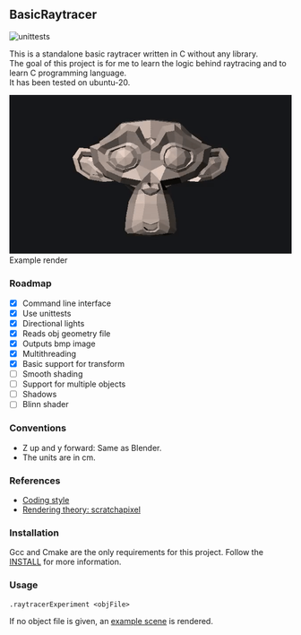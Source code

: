 ## BasicRaytracer

![unittests](https://github.com/rischpierre/raytracerExperiment/actions/workflows/main.yml/badge.svg)

This is a standalone basic raytracer written in C without any library.  
The goal of this project is for me to learn the logic behind raytracing and to learn C programming language.  
It has been tested on ubuntu-20.

![Render example](examples/renderExample.gif) Example render

### Roadmap

- [x] Command line interface
- [x] Use unittests
- [x] Directional lights
- [x] Reads obj geometry file
- [x] Outputs bmp image
- [x] Multithreading
- [x] Basic support for transform
- [ ] Smooth shading
- [ ] Support for multiple objects
- [ ] Shadows
- [ ] Blinn shader 

### Conventions
- Z up and y forward: Same as Blender.
- The units are in cm.

### References

- [Coding style](https://github.com/MaJerle/c-code-style)
- [Rendering theory: scratchapixel](https://www.scratchapixel.com/lessons/3d-basic-rendering)

### Installation
Gcc and Cmake are the only requirements for this project.
Follow the [INSTALL](INSTALL) for more information.

### Usage
```shell
.raytracerExperiment <objFile>
```
If no object file is given, an [example scene](examples/exampleScene.h) is rendered.
